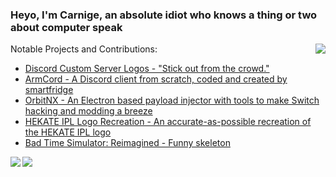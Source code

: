 ### Heyo, I'm Carnige, an absolute idiot who knows a thing or two about computer speak




<a href="#">
<img align="right" src="https://user-images.githubusercontent.com/32397453/119230074-acd8cb00-bae8-11eb-870f-50462f2ec591.gif">
</a>

Notable Projects and Contributions:
- [Discord Custom Server Logos - "Stick out from the crowd."](https://github.com/kckarnige/custom-server-logos)
- [ArmCord - A Discord client from scratch, coded and created by smartfridge](https://github.com/smartfrigde/armcord)
- [OrbitNX - An Electron based payload injector with tools to make Switch hacking and modding a breeze](https://github.com/OrbitNX/OrbitNX/)
- [HEKATE IPL Logo Recreation - An accurate-as-possible recreation of the HEKATE IPL logo](https://github.com/kckarnige/hekate-logo/)
- [Bad Time Simulator: Reimagined - Funny skeleton](https://kckarnige.is-a.dev/BadTimeRevamped/)

<a href="https://github.com/kckarnige?tab=repositories&type=source">
<img align="left" src="https://github-readme-stats.vercel.app/api/top-langs/?username=kckarnige&title_color=efefef&bg_color=1a1c1f&text_color=aaa&icon_color=4affab&border_color=1a1c1f&&border_radius=8px&locale=en&custom_title=Carnige%27s%20GitHub%20Stats%20:3">
</a>
<a href="https://discord.com/users/634168893644210186">
<img align="center" src="https://lanyard.cnrad.dev/api/634168893644210186?borderRadius=8px">
</a>

